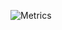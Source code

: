![Metrics](https://metrics.lecoq.io/Joge-WANG?template=classic&isocalendar=1&base.indepth=false&isocalendar.duration=half-year&config.timezone=Asia%2FShanghai)

<!--
**Joge-WANG/Joge-WANG** is a ✨ _special_ ✨ repository because its `README.md` (this file) appears on your GitHub profile.

Here are some ideas to get you started:

- 🔭 I’m currently working on ...
- 🌱 I’m currently learning ...
- 👯 I’m looking to collaborate on ...
- 🤔 I’m looking for help with ...
- 💬 Ask me about ...
- 📫 How to reach me: ...
- 😄 Pronouns: ...
- ⚡ Fun fact: ...
-->

